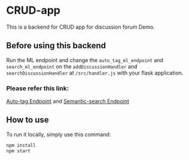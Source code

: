 # CRUD-app
This is a backend for CRUD app for discussion forum Demo.

## Before using this backend
Run the ML endpoint and change the `auto_tag_ml_endpoint` and `search_ml_endpoint` on the `addDiscussionHandler` and `searchDiscussionHandler`
at `/src/handler.js` with your flask application.
### Please refer this link:
[Auto-tag Endpoint](https://github.com/C23-DF01-Dicoding-Indonesia/auto-tagging-endpoint)
and
[Semantic-search Endpoint](https://github.com/C23-DF01-Dicoding-Indonesia/search-endpoint)

## How to use
To run it locally, simply use this command:
```bash
npm install
npm start
```
